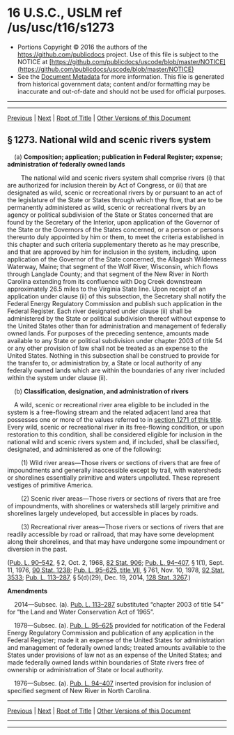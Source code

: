 ---
---

# 16 U.S.C., USLM ref /us/usc/t16/s1273

* Portions Copyright © 2016 the authors of the https://github.com/publicdocs project.
  Use of this file is subject to the NOTICE at [https://github.com/publicdocs/uscode/blob/master/NOTICE](https://github.com/publicdocs/uscode/blob/master/NOTICE)
* See the [Document Metadata](././../../../..//README.md) for more information.
  This file is generated from historical government data; content and/or formatting may be inaccurate and out-of-date and should not be used for official purposes.

----------
----------

[Previous](./../../../..//us/usc/t16/ch28/m__us_usc_t16_s1272.md) | [Next](./../../../..//us/usc/t16/ch28/m__us_usc_t16_s1274.md) | [Root of Title](./../../../../) | [Other Versions of this Document](https://publicdocs.github.io/go/links?ns=uslm&ref=%2Fus%2Fusc%2Ft16%2Fs1273)

## § 1273. National wild and scenic rivers system

    (a) __Composition; application; publication in Federal Register; expense; administration of federally owned lands__ 

        The national wild and scenic rivers system shall comprise rivers (i) that are authorized for inclusion therein by Act of Congress, or (ii) that are designated as wild, scenic or recreational rivers by or pursuant to an act of the legislature of the State or States through which they flow, that are to be permanently administered as wild, scenic or recreational rivers by an agency or political subdivision of the State or States concerned that are found by the Secretary of the Interior, upon application of the Governor of the State or the Governors of the States concerned, or a person or persons thereunto duly appointed by him or them, to meet the criteria established in this chapter and such criteria supplementary thereto as he may prescribe, and that are approved by him for inclusion in the system, including, upon application of the Governor of the State concerned, the Allagash Wilderness Waterway, Maine; that segment of the Wolf River, Wisconsin, which flows through Langlade County; and that segment of the New River in North Carolina extending from its confluence with Dog Creek downstream approximately 26.5 miles to the Virginia State line. Upon receipt of an application under clause (ii) of this subsection, the Secretary shall notify the Federal Energy Regulatory Commission and publish such application in the Federal Register. Each river designated under clause (ii) shall be administered by the State or political subdivision thereof without expense to the United States other than for administration and management of federally owned lands. For purposes of the preceding sentence, amounts made available to any State or political subdivision under chapter 2003 of title 54 or any other provision of law shall not be treated as an expense to the United States. Nothing in this subsection shall be construed to provide for the transfer to, or administration by, a State or local authority of any federally owned lands which are within the boundaries of any river included within the system under clause (ii).

    (b) __Classification, designation, and administration of rivers__ 

    A wild, scenic or recreational river area eligible to be included in the system is a free-flowing stream and the related adjacent land area that possesses one or more of the values referred to in [section 1271 of this title][/us/usc/t16/s1271]. Every wild, scenic or recreational river in its free-flowing condition, or upon restoration to this condition, shall be considered eligible for inclusion in the national wild and scenic rivers system and, if included, shall be classified, designated, and administered as one of the following:

        (1) Wild river areas—Those rivers or sections of rivers that are free of impoundments and generally inaccessible except by trail, with watersheds or shorelines essentially primitive and waters unpolluted. These represent vestiges of primitive America.

        (2) Scenic river areas—Those rivers or sections of rivers that are free of impoundments, with shorelines or watersheds still largely primitive and shorelines largely undeveloped, but accessible in places by roads.

        (3) Recreational river areas—Those rivers or sections of rivers that are readily accessible by road or railroad, that may have some development along their shorelines, and that may have undergone some impoundment or diversion in the past.

([Pub. L. 90–542][/us/pl/90/542], § 2, Oct. 2, 1968, [82 Stat. 906][/us/stat/82/906]; [Pub. L. 94–407][/us/pl/94/407], § 1(1), Sept. 11, 1976, [90 Stat. 1238][/us/stat/90/1238]; [Pub. L. 95–625, title VII][/us/pl/95/625/tVII], § 761, Nov. 10, 1978, [92 Stat. 3533][/us/stat/92/3533]; [Pub. L. 113–287][/us/pl/113/287], § 5(d)(29), Dec. 19, 2014, [128 Stat. 3267][/us/stat/128/3267].)

 __Amendments__ 

    2014—Subsec. (a). [Pub. L. 113–287][/us/pl/113/287] substituted “chapter 2003 of title 54” for “the Land and Water Conservation Act of 1965”.

    1978—Subsec. (a). [Pub. L. 95–625][/us/pl/95/625] provided for notification of the Federal Energy Regulatory Commission and publication of any application in the Federal Register; made it an expense of the United States for administration and management of federally owned lands; treated amounts available to the States under provisions of law not as an expense of the United States; and made federally owned lands within boundaries of State rivers free of ownership or administration of State or local authority.

    1976—Subsec. (a). [Pub. L. 94–407][/us/pl/94/407] inserted provision for inclusion of specified segment of New River in North Carolina.

----------

[Previous](./../../../..//us/usc/t16/ch28/m__us_usc_t16_s1272.md) | [Next](./../../../..//us/usc/t16/ch28/m__us_usc_t16_s1274.md) | [Root of Title](./../../../../) | [Other Versions of this Document](https://publicdocs.github.io/go/links?ns=uslm&ref=%2Fus%2Fusc%2Ft16%2Fs1273)

----------
----------

[/us/usc/t16/s1271]: https://publicdocs.github.io/go/links?ns=uslm&ref=%2Fus%2Fusc%2Ft16%2Fs1271
[/us/pl/90/542]: https://publicdocs.github.io/go/links?ns=uslm&ref=%2Fus%2Fpl%2F90%2F542
[/us/stat/82/906]: https://publicdocs.github.io/go/links?ns=uslm&ref=%2Fus%2Fstat%2F82%2F906
[/us/pl/94/407]: https://publicdocs.github.io/go/links?ns=uslm&ref=%2Fus%2Fpl%2F94%2F407
[/us/stat/90/1238]: https://publicdocs.github.io/go/links?ns=uslm&ref=%2Fus%2Fstat%2F90%2F1238
[/us/pl/95/625/tVII]: https://publicdocs.github.io/go/links?ns=uslm&ref=%2Fus%2Fpl%2F95%2F625%2FtVII
[/us/stat/92/3533]: https://publicdocs.github.io/go/links?ns=uslm&ref=%2Fus%2Fstat%2F92%2F3533
[/us/pl/113/287]: https://publicdocs.github.io/go/links?ns=uslm&ref=%2Fus%2Fpl%2F113%2F287
[/us/stat/128/3267]: https://publicdocs.github.io/go/links?ns=uslm&ref=%2Fus%2Fstat%2F128%2F3267
[/us/pl/113/287]: https://publicdocs.github.io/go/links?ns=uslm&ref=%2Fus%2Fpl%2F113%2F287
[/us/pl/95/625]: https://publicdocs.github.io/go/links?ns=uslm&ref=%2Fus%2Fpl%2F95%2F625
[/us/pl/94/407]: https://publicdocs.github.io/go/links?ns=uslm&ref=%2Fus%2Fpl%2F94%2F407


